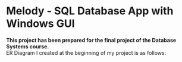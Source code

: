 # Melody - SQL Database App with Windows GUI
**This project has been prepared for the final project of the Database Systems course.**<br />
ER Diagram I created at the beginning of my project is as follows:

